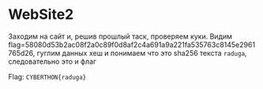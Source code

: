 # WebSite2

Заходим на сайт и, решив прошлый таск, проверяем куки. Видим flag=58080d53b2ac08f2a0c89f0d8af2c4a691a9a221fa535763c8145e2961765d26, гуглим данных хеш и понимаем что это sha256 текста `raduga`, следовательно это и флаг

Flag: `CYBERTHON{raduga}`
